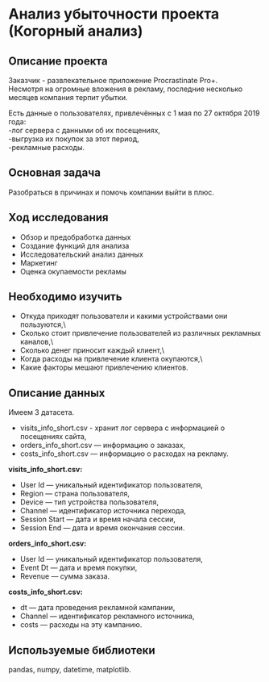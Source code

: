 # Анализ убыточности проекта (Когорный анализ)
## Описание проекта
Заказчик - развлекательное приложение Procrastinate Pro+. \
Несмотря на огромные вложения в рекламу, последние несколько месяцев компания терпит убытки. 

Есть данные о пользователях, привлечённых с 1 мая по 27 октября 2019 года:\
-лог сервера с данными об их посещениях,\
-выгрузка их покупок за этот период,\
-рекламные расходы.

## Основная задача
Разобраться в причинах и помочь компании выйти в плюс.

## Ход исследования
- Обзор и предобработка данных
- Создание функций для анализа
- Исследовательский анализ данных
- Маркетинг
- Оценка окупаемости рекламы

## Необходимо изучить
- Откуда приходят пользователи и какими устройствами они пользуются,\
- Сколько стоит привлечение пользователей из различных рекламных каналов,\
- Сколько денег приносит каждый клиент,\
- Когда расходы на привлечение клиента окупаются,\
- Какие факторы мешают привлечению клиентов.


## Описание данных
Имеем 3 датасета. 
- visits_info_short.csv - хранит лог сервера с информацией о посещениях сайта, 
- orders_info_short.csv — информацию о заказах,
- costs_info_short.csv — информацию о расходах на рекламу.
    
**visits_info_short.csv:**
- User Id — уникальный идентификатор пользователя,
- Region — страна пользователя,
- Device — тип устройства пользователя,
- Channel — идентификатор источника перехода,
- Session Start — дата и время начала сессии,
- Session End — дата и время окончания сессии.
    
**orders_info_short.csv:**
- User Id — уникальный идентификатор пользователя,
- Event Dt — дата и время покупки,
- Revenue — сумма заказа.
    
**costs_info_short.csv:**
- dt — дата проведения рекламной кампании,
- Channel — идентификатор рекламного источника,
- costs — расходы на эту кампанию.

## Используемые библиотеки
pandas, numpy, datetime, matplotlib.
